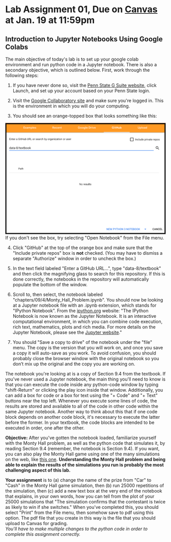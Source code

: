 # Lab Assignment 01, Due on [Canvas](https://psu.instructure.com/courses/2174978/assignments/13784934?module_item_id=34877018) at Jan. 19 at 11:59pm
## Introduction to Jupyter Notebooks Using Google Colabs

The main objective of today's lab is to set up your google colab environment and run python code in a Jupyter notebook. There is also a secondary objective, which is outlined below.  First, work through the following steps:
1. If you have never done so, visit the [Penn State G Suite website](https://gsuite.psu.edu/), click Launch, and set up your account based on your Penn State login.

2. Visit the [Google Collaboratory site](https://colab.research.google.com/) and make sure you're logged in.  This is the environment in which you will do your computing.

3. You should see an orange-topped box that looks something like this:
<img src="GoogleColab.png">
If you don't see the box, try selecting "Open Notebook" from the File menu.

4. Click "GitHub" at the top of the orange box and make sure that the "Include private repos" box is **not** checked.  (You may have to dismiss a separate "Authorize" window in order to uncheck the box.)

5. In the text field labeled "Enter a GitHub URL...", type "data-8/textbook" and then click the magnifying glass to search for this repository.  If this is done correctly, the notebooks in the repository will automatically populate the bottom of the window.

6. Scroll to, then select, the notebook labeled "chapters/09/4/Monty_Hall_Problem.ipynb".
You should now be looking at a Jupyter notebook file with an .ipynb extension, which stands for "IPython Notebook".  From the [ipython.org](https://ipython.org/) website:  "The IPython Notebook is now known as the Jupyter Notebook. It is an interactive computational environment, in which you can combine code execution, rich text, mathematics, plots and rich media. For more details on the Jupyter Notebook, please see the [Jupyter website](https://jupyter.org/)."

7. You should "Save a copy to drive" of the notebook under the "file" menu.  The copy is the version that you will work on, and once you save a copy it will auto-save as you work.  To avoid confusion, you should probably close the browser window with the original notebook so you don’t mix up the original and the copy you are working on.

The notebook you're looking at is a copy of Section 9.4 from the textbook.  If you've never used a Jupyter notebook, the main thing you'll need to know is that you can execute the code inside any python-code window by typing "shift-Return" or clicking the play icon inside that window.   Additionally, you can add a box for code or a box for text using the "+ Code" and "+ Text" buttons near the top left.  Whenever you execute some lines of code, the results are stored and available to all of the code in other code within the same Jupyter notebook. Another way to think about this that if one code block depends on another code block, it's necessary to execute the latter before the former.  In your textbook, the code blocks are intended to be executed in order, one after the other.

**Objective:**  After you've gotten the notebook loaded, familiarize yourself with the Monty Hall problem, as well as the python code that simulates it, by reading Section 9.4 (remember, the notebook is Section 9.4).  If you want, you can also play the Monty Hall game using one of the many simulations on the web, like [this one](https://math.ucsd.edu/~crypto/Monty/monty.html).  **Understanding the Monty Hall problem and being able to explain the results of the simulations you run is probably the most challenging aspect of this lab.**

**Your assignment** is to (a) change the name of the prize from "Car" to "Cash" in the Monty Hall game simulation, then (b) run 25000 repetitions of the simulation, then (c) add a new text box at the very end of the notebook that explains, in your own words, how you can tell from the plot of your 25000 simulations that "The simulation confirms that the contestant is twice as likely to win if she switches."
When you've completed this, you should select "Print" from the File menu, then somehow save to pdf using this option.  The pdf file that you create in this way is the file that you should upload to Canvas for grading.  
_You'll have to make multiple changes to the python code in order to complete this assignment correctly._
